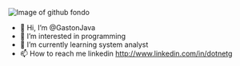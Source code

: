 <!---
GastonJava/GastonJava is a ✨ special ✨ repository because its `README.md` (this file) appears on your GitHub profile.
You can click the Preview link to take a look at your changes.
--->

![Image of github fondo](https://i.ibb.co/qsLCJTj/github-fondo.png)   

- 👋 Hi, I’m @GastonJava
- 👀 I’m interested in programming
- 🌱 I’m currently learning system analyst
- 📫 How to reach me linkedin http://www.linkedin.com/in/dotnetg
